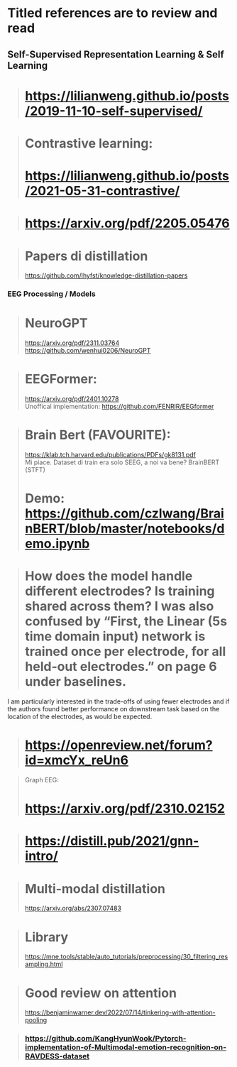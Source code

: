 # Titled references are to review and read

## Self-Supervised Representation Learning & Self Learning
> # https://lilianweng.github.io/posts/2019-11-10-self-supervised/

> # Contrastive learning: <br>
> # https://lilianweng.github.io/posts/2021-05-31-contrastive/

> # https://arxiv.org/pdf/2205.05476 
 
> # Papers di distillation <br>
> https://github.com/lhyfst/knowledge-distillation-papers

### EEG Processing / Models
> # NeuroGPT <br>
> https://arxiv.org/pdf/2311.03764 <br>
> https://github.com/wenhui0206/NeuroGPT

> # EEGFormer: 
> https://arxiv.org/pdf/2401.10278 <br>
> Unoffical implementation: https://github.com/FENRlR/EEGformer

> # Brain Bert (FAVOURITE):
> https://klab.tch.harvard.edu/publications/PDFs/gk8131.pdf <br>
> Mi piace. Dataset di train era solo SEEG, a noi va bene? BrainBERT (STFT) <br>
> # Demo: https://github.com/czlwang/BrainBERT/blob/master/notebooks/demo.ipynb

> # How does the model handle different electrodes? Is training shared across them? I was also confused by “First, the Linear (5s time domain input) network is trained once per electrode, for all held-out electrodes.” on page 6 under baselines.
I am particularly interested in the trade-offs of using fewer electrodes and if the authors found better performance on downstream task based on the location of the electrodes, as would be expected.
>
> # https://openreview.net/forum?id=xmcYx_reUn6


> Graph EEG: <br> 
> # https://arxiv.org/pdf/2310.02152

> # https://distill.pub/2021/gnn-intro/

> # Multi-modal distillation
> https://arxiv.org/abs/2307.07483

> # Library
>https://mne.tools/stable/auto_tutorials/preprocessing/30_filtering_resampling.html
 
> # Good review on attention
> https://benjaminwarner.dev/2022/07/14/tinkering-with-attention-pooling

> ### https://github.com/KangHyunWook/Pytorch-implementation-of-Multimodal-emotion-recognition-on-RAVDESS-dataset